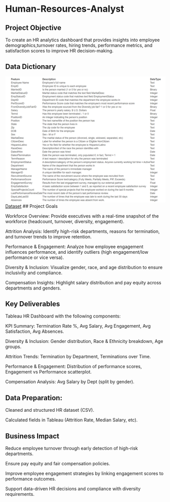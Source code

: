 # Human-Resources-Analyst

## Project Objective
To create an HR analytics dashboard that provides insights into employee demographics,turnover rates, hiring trends, performance metrics, and satisfaction scores to improve HR
decision-making.

## Data Dictionary
<img src="https://github.com/Anjalikumariyes/Human-Resources-Analyst/blob/main/Data_Dictionary.png" alt= "data"/>
 <a href = "https://github.com/Anjalikumariyes/Human-Resources-Analyst/blob/main/HRDataset_v14.csv"> Dataset</a>
## Project Goals

Workforce Overview: Provide executives with a real-time snapshot of the workforce (headcount, turnover, diversity, engagement).

Attrition Analysis: Identify high-risk departments, reasons for termination, and turnover trends to improve retention.

Performance & Engagement: Analyze how employee engagement influences performance, and identify outliers (high engagement/low performance or vice versa).

Diversity & Inclusion: Visualize gender, race, and age distribution to ensure inclusivity and compliance.

Compensation Insights: Highlight salary distribution and pay equity across departments and genders.

## Key Deliverables

Tableau HR Dashboard with the following components:

KPI Summary: Termination Rate %, Avg Salary, Avg Engagement, Avg Satisfaction, Avg Absences.

Diversity & Inclusion: Gender distribution, Race & Ethnicity breakdown, Age groups.

Attrition Trends: Termination by Department, Terminations over Time.

Performance & Engagement: Distribution of performance scores, Engagement vs Performance scatterplot.

Compensation Analysis: Avg Salary by Dept (split by gender).

## Data Preparation:

Cleaned and structured HR dataset (CSV).

Calculated fields in Tableau (Attrition Rate, Median Salary, etc).


## Business Impact

Reduce employee turnover through early detection of high-risk departments.

Ensure pay equity and fair compensation policies.

Improve employee engagement strategies by linking engagement scores to performance outcomes.

Support data-driven HR decisions and compliance with diversity requirements.
